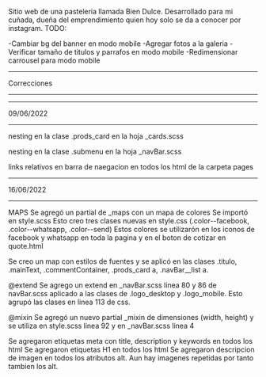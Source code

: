 Sitio web de una pasteleria llamada Bien Dulce.
Desarrollado para mi cuñada, dueña del emprendimiento quien hoy solo se da a conocer por instagram.
TODO:

-Cambiar bg del banner en modo mobile
-Agregar fotos a la galeria
-Verificar tamaño de titulos y parrafos en modo mobile
-Redimensionar carrousel para modo mobile

********************************************
Correcciones
********************************************

************************************************
09/06/2022
************************************************

nesting en la clase .prods_card en la hoja _cards.scss

nesting en la clase .submenu en la hoja _navBar.scss

links relativos en barra de naegacion en todos los html de la carpeta pages

**************************************************
16/06/2022
**************************************************
MAPS
Se agregó un partial de _maps con un mapa de colores
Se importó en style.scss
Esto creo tres clases nuevas en style.css (.color--facebook, .color--whatsapp, .color--send)
Estos colores se utilizarón en los iconos de facebook y whatsapp en toda la pagina y en el boton de cotizar en quote.html

Se creo un map con estilos de fuentes y se aplicó en las clases .titulo, .mainText, .commentContainer, .prods_card a, .navBar__list a.

@extend
Se agrego un extend en _navBar.scss linea 80 y 86 de navBar.scss aplicado a las clases de .logo_desktop y .logo_mobile. Esto agrupó las clases en linea 113 de css.

@mixin
Se agregó un nuevo partial _mixin de dimensiones (width, height) y se utiliza en style.scss linea 92 y en _navBar.scss linea 4

Se agregaron etiquetas meta con title, description y keywords en todos los html
Se agregaron etiquetas H1 en todos los html
Se agregaron descripcion de imagen en todos los atributos alt. Aun hay imagenes repetidas por tanto tambien los alt.
